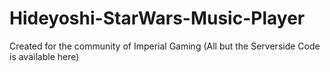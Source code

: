 # Hideyoshi-StarWars-Music-Player
Created for the community of Imperial Gaming (All but the Serverside Code is available here)
